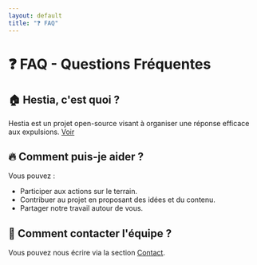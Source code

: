 ```yaml
---
layout: default
title: "❓ FAQ"
---
```

# ❓ FAQ - Questions Fréquentes

## 🏠 Hestia, c'est quoi ?
Hestia est un projet open-source visant à organiser une réponse efficace aux expulsions.
[Voir](qui-sommes-nous.md)

## 🔥 Comment puis-je aider ?
Vous pouvez :
- Participer aux actions sur le terrain.
- Contribuer au projet en proposant des idées et du contenu.
- Partager notre travail autour de vous.

## 📩 Comment contacter l'équipe ?
Vous pouvez nous écrire via la section [Contact](../ressources).
